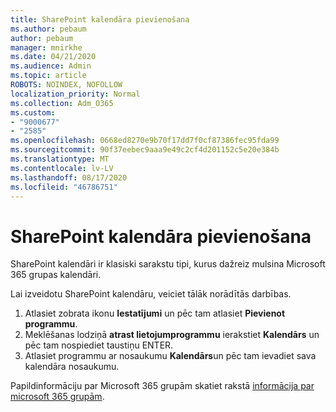 ```yaml
---
title: SharePoint kalendāra pievienošana
ms.author: pebaum
author: pebaum
manager: mnirkhe
ms.date: 04/21/2020
ms.audience: Admin
ms.topic: article
ROBOTS: NOINDEX, NOFOLLOW
localization_priority: Normal
ms.collection: Adm_O365
ms.custom:
- "9000677"
- "2585"
ms.openlocfilehash: 0668ed8270e9b70f17dd7f0cf87386fec95fda99
ms.sourcegitcommit: 90f37eebec9aaa9e49c2cf4d201152c5e20e384b
ms.translationtype: MT
ms.contentlocale: lv-LV
ms.lasthandoff: 08/17/2020
ms.locfileid: "46786751"
---
```

# <a name="add-a-sharepoint-calendar"></a>SharePoint kalendāra pievienošana

SharePoint kalendāri ir klasiski sarakstu tipi, kurus dažreiz mulsina Microsoft 365 grupas kalendāri.
 
Lai izveidotu SharePoint kalendāru, veiciet tālāk norādītās darbības.
 
1.  Atlasiet zobrata ikonu **Iestatījumi** un pēc tam atlasiet **Pievienot programmu**.
2.  Meklēšanas lodziņā **atrast lietojumprogrammu** ierakstiet **Kalendārs** un pēc tam nospiediet taustiņu ENTER.
3.  Atlasiet programmu ar nosaukumu **Kalendārs**un pēc tam ievadiet sava kalendāra nosaukumu.

Papildinformāciju par Microsoft 365 grupām skatiet rakstā [informācija par microsoft 365 grupām](https://support.office.com/article/Learn-about-Office-365-groups-b565caa1-5c40-40ef-9915-60fdb2d97fa2).

